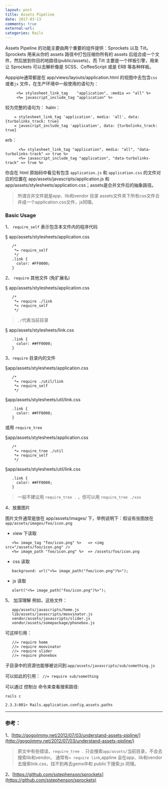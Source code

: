 ```yaml
---
layout: post 
title: Assets Pipeline 
date: 2017-03-13
comments: true
external-url:
categories: Rails
---
```



Assets Pipeline 的功能主要由两个重要的组件提供：Sprockets 以及 Tilt。Sprockets 用来从你的 assets 路径中打包压缩你所有的 assets 后组合成一个文件，然后放到你目的地路径(public/assets)，而 Tilt 主要是一个样板引擎，用来让 Sprockets 可以去解析像是 SCSS、CoffeeScript 或是 ERB 等各种样板。
  
Apppiple通常都是在 app/views/layouts/application.html 的视图中去包含`css` 或者`js` 文件，在生产环境中一般使用的语句为：

```erb
     <%= stylesheet_link_tag    "application", :media => "all" %>
     <%= javascript_include_tag "application" %>
```
较为完整的语句为：
halm：
```halm
    = stylesheet_link_tag 'application', media: 'all', data: {turbolinks_track: true}
    = javascript_include_tag 'application', data: {turbolinks_track: true}
```
erb：
```erb
      <%= stylesheet_link_tag "application", media: "all", "data-turbolinks-track" => true %>
      <%= javascript_include_tag "application", "data-turbolinks-track" => true %>
```
你会在 html 原始码中看见有包含 `application.js` 和 `application.css` 的文件对应的位置在 app/assets/javascripts/application.js 和 app/assets/stylesheets/application.css；assets是合并文件后的抽象路径。
>所谓合并文件就是app、lib和vendor 目录 assets文件夹下所有css文件合并成一个application.css文件，js同理。
 


###  Basic Usage

 1、 `require_self` 表示包含本文件内的程序代码

  &#167; app/assets/stylesheets/application.css

```
   /*
    *= require_self
    */
   .link {
     color: #FF0000;
   }
```
2、 `require` 其他文件 (免扩展名)

&#167; app/assets/stylesheets/application.css

```
   /*
    *= require ./link
    *= require_self
    */
```
>`./`代表当前目录

&#167; app/assets/stylesheets/link.css

```
   .link {
     color: ##FF0000;
   }
```
3、`require` 目录内的文件

&#167;app/assets/stylesheets/application.css

```
   /*
    *= require ./util/link
    *= require_self
    */
```
&#167;app/assets/stylesheets/util/link.css

```
   .link {
     color: ##FF0000;
   }
```
或用 `require_tree`

&#167;app/assets/stylesheets/application.css

```
   /*
    *= require_tree ./util
    *= require_self
    */
```
&#167;app/assets/stylesheets/util/link.css

```
   .link {
     color: ##FF0000;
   }
```
  > 一般不建议用 `require_tree .` ，但可以用 `require_tree ./xxx`  


4、放置图片

   图片文件通常是放在 app/assets/images/ 下，举例说明下：假设有张图放在`app/assets/images/foo/icon.png`

- view 下读取

```
   <%= image_tag "foo/icon.png" %>   => <img src="/assets/foo/icon.png" />
   <%= image_path "foo/icon.png" %>  => /assets/foo/icon.png
```
- css 读取

```
   background: url("<%= image_path("foo/icon.png")%>");
```

- js 读取

```
   alert("<%= image_path("foo/icon.png")%>");
```

5、 加深理解
例如，这些文件：

```
   app/assets/javascripts/home.js
   lib/assets/javascripts/moovinator.js
   vendor/assets/javascripts/slider.js
   vendor/assets/somepackage/phonebox.js
```
可这样引用：

```
   //= require home
   //= require moovinator
   //= require slider
   //= require phonebox
```
子目录中的资源也能够被访问到:`app/assets/javascripts/sub/something.js`

可以如此的引用：` //= require sub/something`

可以通过 控制台 命令来查看搜索路径:
```
rails c

2.3.3:001> Rails.application.config.assets.paths

``` 

<hr>

### 参考：
1、[http://gogojimmy.net/2012/07/03/understand-assets-pipline/](http://gogojimmy.net/2012/07/03/understand-assets-pipline/)
>原文中有些错误，`require_tree .` 只会搜索`app/assets/`当前目录，不会去搜索lib和vendor。
 通常有`= require link`,appline 会在app、lib和vendor 去搜索link.css，找不到再去gems中和
public下搜索;js 同理。

2、[https://github.com/sstephenson/sprockets](https://github.com/sstephenson/sprockets)



